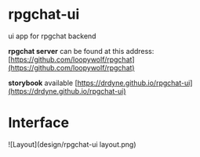 # rpgchat-ui
ui app for rpgchat backend

__rpgchat server__ can be found at this address: [https://github.com/loopywolf/rpgchat](https://github.com/loopywolf/rpgchat)

__storybook__ available [https://drdyne.github.io/rpgchat-ui](https://drdyne.github.io/rpgchat-ui) 

# Interface

![Layout](design/rpgchat-ui layout.png)

